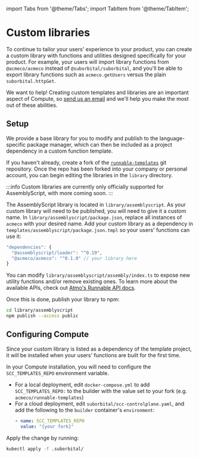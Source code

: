 import Tabs from '@theme/Tabs';
import TabItem from '@theme/TabItem';

# Custom libraries

To continue to tailor your users' experience to your product, you can create a custom library with functions and utilities designed specifically for your product. For example, your users will import library functions from `@acmeco/acmeco` instead of `@suborbital/suborbital`, and you'll be able to export library functions such as `acmeco.getUsers` versus the plain `suborbital.httpGet`.

We want to help! Creating custom templates and libraries are an important aspect of Compute, so [send us an email](mailto:team@suborbital.dev) and we'll help you make the most out of these abilities.

## Setup

We provide a base library for you to modify and publish to the language-specific package manager, which can then be included as a project dependency in a custom function template.

If you haven't already, create a fork of the [`runnable-templates`](https://github.com/suborbital/runnable-templates) git repository. Once the repo has been forked into your company or personal account, you can begin editing the libraries in the `library` directory.

:::info
Custom libraries are currently only officially supported for AssemblyScript, with more coming soon.
:::

<Tabs groupId="language-selection">

<TabItem value="assemblyscript" label="AssemblyScript">

The AssemblyScript library is located in `library/assemblyscript`. As your custom library will need to be published, you will need to give it a custom name. In `library/assemblyscript/package.json`, replace all instances of `acmeco` with your desired name. Add your custom library as a dependency in `templates/assemblyscript/package.json.tmpl` so your users' functions can use it:

```js
"dependencies": {
  "@assemblyscript/loader": "^0.19",
  "@acmeco/acmeco": "^0.1.0" // your library here
}
```

You can modify `library/assemblyscript/assembly/index.ts` to expose new utility functions and/or remove existing ones. To learn more about the available APIs, check out [Atmo's Runnable API docs](https://atmo.suborbital.dev/runnable-api/introduction).

Once this is done, publish your library to npm:

```bash
cd library/assemblyscript
npm publish --access public
```

</TabItem>

</Tabs>


## Configuring Compute

Since your custom library is listed as a dependency of the template project, it will be installed when your users' functions are built for the first time.

In your Compute installation, you will need to configure the `SCC_TEMPLATES_REPO` environment variable.

- For a local deployment, edit `docker-compose.yml` to add `SCC_TEMPLATES_REPO:` to the builder with the value set to your fork \(e.g. `acmeco/runnable-templates`\)
- For a cloud deployment, edit `suborbital/scc-controlplane.yaml`, and add the following to the `builder` container's `environment`:
  ```yaml
  - name: SCC_TEMPLATES_REPO
    value: "{your fork}"
  ```

Apply the change by running:

```bash
kubectl apply -f .suborbital/
```

